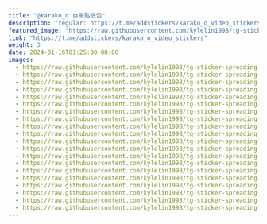```yaml
---
title: "@karako_o 自用贴纸包"
description: "regular: https://t.me/addstickers/karako_o_video_stickers"
featured_image: "https://raw.githubusercontent.com/kylelin1998/tg-sticker-spreading-worldwide-images/main/img/b28af3a9-a6f4-4f46-b6c5-d71d58d8d0cd.jpg"
link: "https://t.me/addstickers/karako_o_video_stickers"
weight: 3
date: 2024-01-16T01:25:38+08:00
images:
  - https://raw.githubusercontent.com/kylelin1998/tg-sticker-spreading-worldwide-images/main/img/b28af3a9-a6f4-4f46-b6c5-d71d58d8d0cd.jpg
  - https://raw.githubusercontent.com/kylelin1998/tg-sticker-spreading-worldwide-images/main/img/21757211-2450-4e09-a7e8-b0284926d479.jpg
  - https://raw.githubusercontent.com/kylelin1998/tg-sticker-spreading-worldwide-images/main/img/7e0514a0-6d88-4df1-8d83-561074fabfc4.jpg
  - https://raw.githubusercontent.com/kylelin1998/tg-sticker-spreading-worldwide-images/main/img/50814c7b-56de-4eba-8097-9d213bdd2b94.jpg
  - https://raw.githubusercontent.com/kylelin1998/tg-sticker-spreading-worldwide-images/main/img/1dffc0c0-fb1f-42c5-b849-18224b9792bf.jpg
  - https://raw.githubusercontent.com/kylelin1998/tg-sticker-spreading-worldwide-images/main/img/596e1e95-47f7-44ab-8835-a5780f44aee0.jpg
  - https://raw.githubusercontent.com/kylelin1998/tg-sticker-spreading-worldwide-images/main/img/ca9c293b-a603-422a-8538-5e3d51c41f4c.jpg
  - https://raw.githubusercontent.com/kylelin1998/tg-sticker-spreading-worldwide-images/main/img/99f19626-a442-48eb-895c-88b80d480158.jpg
  - https://raw.githubusercontent.com/kylelin1998/tg-sticker-spreading-worldwide-images/main/img/a37979a9-e285-47c2-a874-df41129054fb.jpg
  - https://raw.githubusercontent.com/kylelin1998/tg-sticker-spreading-worldwide-images/main/img/7900ec56-4543-4497-881a-be955716f66a.jpg
  - https://raw.githubusercontent.com/kylelin1998/tg-sticker-spreading-worldwide-images/main/img/7fdc872c-96c9-4c03-aa27-66d8a7fd7bed.jpg
  - https://raw.githubusercontent.com/kylelin1998/tg-sticker-spreading-worldwide-images/main/img/8015b152-bfd9-4350-9fd2-dc20b3a79778.jpg
  - https://raw.githubusercontent.com/kylelin1998/tg-sticker-spreading-worldwide-images/main/img/2c910a60-fc1a-4414-85a8-8b929641dce4.jpg
  - https://raw.githubusercontent.com/kylelin1998/tg-sticker-spreading-worldwide-images/main/img/09968563-eb49-4919-a044-227770d70473.jpg
  - https://raw.githubusercontent.com/kylelin1998/tg-sticker-spreading-worldwide-images/main/img/956a158c-bbd5-446c-a722-76d229bb3c6a.jpg
  - https://raw.githubusercontent.com/kylelin1998/tg-sticker-spreading-worldwide-images/main/img/8c2d101c-3a8e-44ff-972d-e726080ead6a.jpg
  - https://raw.githubusercontent.com/kylelin1998/tg-sticker-spreading-worldwide-images/main/img/073aa32c-e144-475f-a51e-2b41fdfbe0ef.jpg
  - https://raw.githubusercontent.com/kylelin1998/tg-sticker-spreading-worldwide-images/main/img/490070ce-f801-4faf-a959-ffb3dd08de03.jpg
  - https://raw.githubusercontent.com/kylelin1998/tg-sticker-spreading-worldwide-images/main/img/7baf188f-77ad-467c-ab63-0fa01934b2f9.jpg
  - https://raw.githubusercontent.com/kylelin1998/tg-sticker-spreading-worldwide-images/main/img/09790ec7-b7ff-4d2c-8866-4da6195afb61.jpg
---
```

